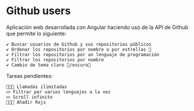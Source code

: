 # Github users

Aplicación web desarrollada con Angular haciendo uso de la API de Github que permite lo siguiente:

    ✔️ Buscar usuarios de Github y sus repositorios públicos
    ✔️ Ordenar los repositorios por nombre o por estrellas 🌟
    ✔️ Filtrar los repositorios por un lenguaje de programación
    ✔️ Filtrar los repositorios por nombre
    ✔️ Cambio de tema claro 🌻/oscuro🦇

Tareas pendientes:

    👩🏻‍💻 Llamadas ilimitadas
    💤 Filtrar por varios lenguajes a la vez
    💤 Scroll infinito
    👩🏻‍💻 Añadir Rxjs
